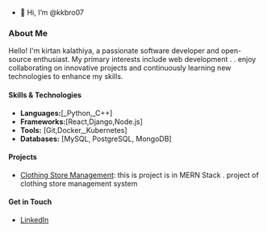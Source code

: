 - 👋 Hi, I’m @kkbro07
### About Me

Hello! I'm kirtan kalathiya, a passionate software developer and open-source enthusiast. My primary interests include web development . . enjoy collaborating on innovative projects and continuously learning new technologies to enhance my skills.

#### Skills & Technologies
- **Languages:**[_Python,_C++]
- **Frameworks:**[React,Django,Node.js]
- **Tools:** [Git,Docker,_Kubernetes]
- **Databases:** [MySQL, PostgreSQL, MongoDB]

#### Projects
- [Clothing Store Management](https://github.com/kkbro07/clothingshop.git): this is project is in MERN Stack . project of clothing store management system 


#### Get in Touch
- [LinkedIn](https://www.linkedin.com/in/kirtankalathiya?utm_source=share&utm_campaign=share_via&utm_content=profile&utm_medium=android_app)

